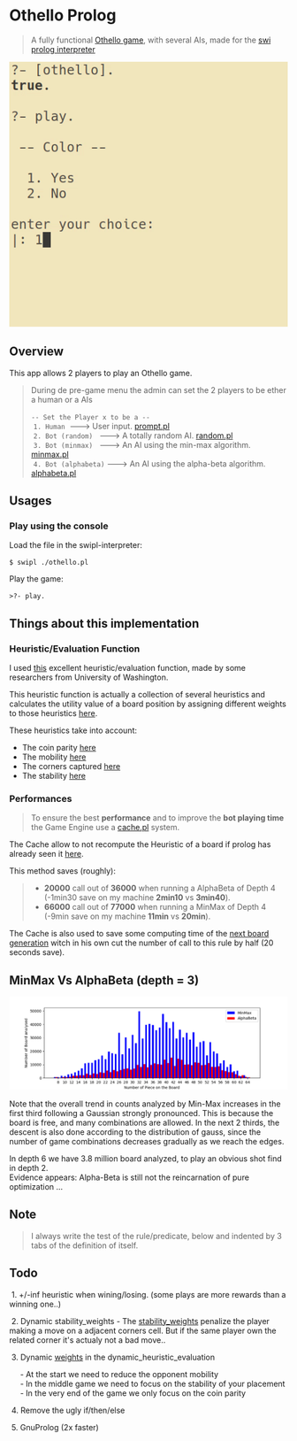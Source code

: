 # Othello Prolog

> A fully functional [Othello game](https://en.wikipedia.org/wiki/Reversi), with several AIs, made for the [swi prolog interpreter](http://www.swi-prolog.org/)

<p align="center">
  <a href="https://github.com/Drakirus/othello-prolog/blob/master/demo.gif">
    <img alt="ScreenShot~ demo" src="./demo.gif">
  </a>
</p>

## Overview

This app allows 2 players to play an Othello game.

> During de pre-game menu the admin can set the 2 players to be ether a human or
> a AIs
>
>
> `-- Set the Player x to be a --`  
>  `1. Human`  ---> User input. [prompt.pl](./game/prompt.pl)  
>  `2. Bot (random)`    ---> A totally random AI. [random.pl](./ai/random.pl)   
>  `3. Bot (minmax)`    ---> An AI using the min-max algorithm. [minmax.pl](./ai/minmax.pl)  
>  `4. Bot (alphabeta)` ---> An AI using the alpha-beta algorithm. [alphabeta.pl](./ai/alphabeta.pl)  

## Usages

### Play using the console
Load the file in the swipl-interpreter:
```
$ swipl ./othello.pl
```
Play the game:
```
>?- play.
```

## Things about this implementation

### Heuristic/Evaluation Function 

I used [this](https://courses.cs.washington.edu/courses/cse573/04au/Project/mini1/RUSSIA/Final_Paper.pdf)
excellent heuristic/evaluation function, made by some researchers from University of Washington.

This heuristic function is actually a collection of several heuristics
and calculates the utility value of a board position by assigning
different weights to those heuristics [here](https://github.com/Drakirus/othello-prolog/blob/05cecc989db8e5ec041380c2ba5f77377fa3f524/ai/heuristic.pl#L172).  

These heuristics take into account:

  - The coin parity [here](https://github.com/Drakirus/othello-prolog/blob/05cecc989db8e5ec041380c2ba5f77377fa3f524/ai/heuristic.pl#L22-L34)
  - The mobility [here](https://github.com/Drakirus/othello-prolog/blob/05cecc989db8e5ec041380c2ba5f77377fa3f524/ai/heuristic.pl#L37-L72)
  - The corners captured [here](https://github.com/Drakirus/othello-prolog/blob/05cecc989db8e5ec041380c2ba5f77377fa3f524/ai/heuristic.pl#L77-L94)
  - The stability [here](https://github.com/Drakirus/othello-prolog/blob/05cecc989db8e5ec041380c2ba5f77377fa3f524/ai/heuristic.pl#L99-L160)


### Performances
> To ensure the best **performance** and to improve the **bot playing time** the Game Engine use a [cache.pl](./utils/cache.pl) system.  

The Cache allow to not recompute the Heuristic of a board if prolog has
already seen it [here](https://github.com/Drakirus/othello-prolog/blob/05cecc989db8e5ec041380c2ba5f77377fa3f524/ai/heuristic.pl#L183-L204).

This method saves (roughly):
  > - **20000** call out of **36000** when running a AlphaBeta of Depth 4 (-1min30 save on my machine **2min10** vs **3min40**).
  > - **66000** call out of **77000** when running a MinMax of Depth 4 (-9min save on my machine **11min** vs **20min**).

The Cache is also used to save some computing time of the [next board generation](https://github.com/Drakirus/othello-prolog/blob/89c9372dfe8d426c356f1e8153ece6a9e1db4295/game/rules.pl#L258-L269)
witch in his own cut the number of call to this rule by half (20 seconds save).


## MinMax Vs AlphaBeta (depth = 3)

<p align="center">
  <a href="https://raw.githubusercontent.com/Drakirus/othello-prolog/master/minmax_vs_alphabeta.png">
    <img alt="MinMax vs AlphaBeta" src="https://raw.githubusercontent.com/Drakirus/othello-prolog/master/minmax_vs_alphabeta.png">
  </a>
</p>

Note that the overall trend in counts analyzed by Min-Max increases in the first
third following a Gaussian strongly pronounced. This is because the board
is free, and many combinations are allowed. In the next 2 thirds, the descent is
also done according to the distribution of gauss, since the
number of game combinations decreases gradually as we reach the
edges.

In depth 6 we have 3.8 million board
analyzed, to play an obvious shot find in depth 2.  
Evidence appears: Alpha-Beta is still not the reincarnation of pure optimization
...


## Note
> I always write the test of the rule/predicate, below and indented by 3 tabs of the definition of itself.

## Todo
  1. +/-inf heuristic when wining/losing. (some plays are more rewards than a winning one..)  
  
  2. Dynamic stability_weights
      - The [stability_weights](https://github.com/Drakirus/othello-prolog/blob/d2a668b69f1844ba549eea9a6561505d8a57de9c/ai/heuristic.pl#L115) penalize the player making a move on a adjacent corners cell. But if the same player own the related corner it's actualy not a bad move..
      
  3. Dynamic [weights](https://github.com/Drakirus/othello-prolog/blob/d2a668b69f1844ba549eea9a6561505d8a57de9c/ai/heuristic.pl#L172) in the dynamic_heuristic_evaluation  
  
      - At the start we need to reduce the opponent mobility  
      - In the middle game we need to focus on the stability of your placement  
      - In the very end of the game we only focus on the coin parity  
       
  4. Remove the ugly if/then/else
  
  5. GnuProlog (2x faster)
  

